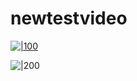 # newtestvideo
[
![|100](https://s5.gifyu.com/images/Sep-21-2022-15-56-52.gif)
](https://s5.gifyu.com/images/Sep-21-2022-15-56-52.gif)

![|200](https://c.tenor.com/VVOA7SCKgmkAAAAM/test.gif)
